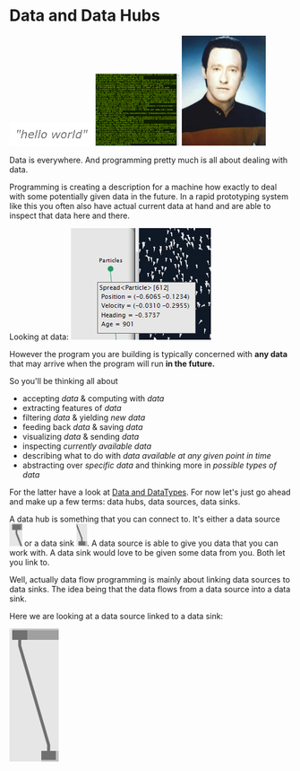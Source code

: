 # Data and Data Hubs
<img src="small.bmp" width="150" title="small data" />
<img src="big.bmp" width="150" title="big data"/>
<img src="brentspiner1.png" width="150" title="Mr. Data"/>

Data is everywhere. And programming pretty much is all about dealing with data. 

Programming is creating a description for a machine how exactly to deal with some potentially given data in the future. 
In a rapid prototyping system like this you often also have actual current data at hand and are able to inspect that data here and there. 

Looking at data:
<img src="tooltip.png" />

However the program you are building is typically concerned with __any data__ that may arrive when the program will run __in the future.__

So you'll be thinking all about
* accepting _data_ & computing with _data_ 
* extracting features of _data_
* filtering _data_ & yielding _new data_
* feeding back _data_ & saving _data_
* visualizing _data_ & sending _data_
* inspecting _currently available data_
* describing what to do with _data available at any given point in time_ 
* abstracting over _specific data_ and thinking more in _possible types of data_

For the latter have a look at [Data and DataTypes](data.md).
For now let's just go ahead and make up a few terms: data hubs, data sources, data sinks.

A data hub is something that you can connect to. It's either a data source <img src="data source.png" height="40" /> or a data sink <img src="data sink.png" height="40" />. 
A data source is able to give you data that you can work with. A data sink would love to be given some data from you. 
Both let you link to. 

Well, actually data flow programming is mainly about linking data sources to data sinks. The idea being that the data flows from a data source into a data sink.

Here we are looking at a data source linked to a data sink: 

<img src="hubs.png" />